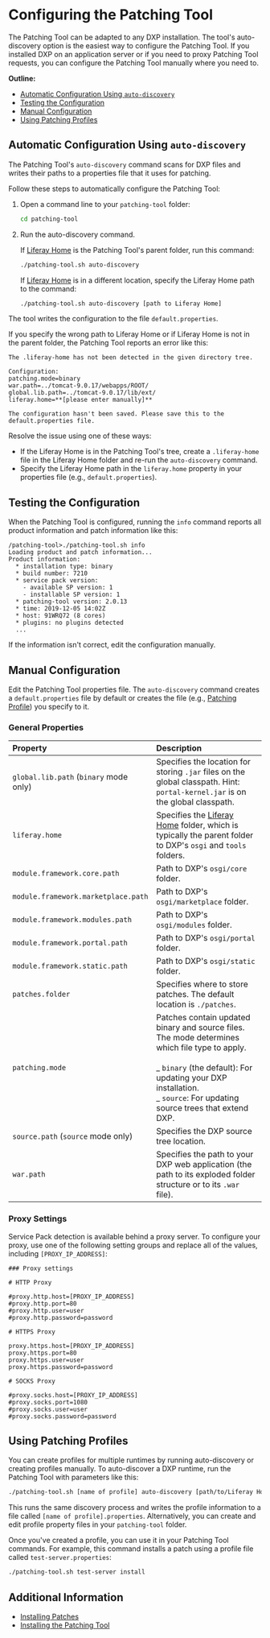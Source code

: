 # Configuring the Patching Tool

The Patching Tool can be adapted to any DXP installation. The tool's auto-discovery option is the easiest way to configure the Patching Tool. If you installed DXP on an application server or if you need to proxy Patching Tool requests, you can configure the Patching Tool manually where you need to.

**Outline:**

-   [Automatic Configuration Using `auto-discovery`](#automatic-configuration-using-auto-discovery)
-   [Testing the Configuration](#testing-the-configuration)
-   [Manual Configuration](#manual-configuration)
-   [Using Patching Profiles](#using-patching-profiles)

## Automatic Configuration Using `auto-discovery`

The Patching Tool's `auto-discovery` command scans for DXP files and writes their paths to a properties file that it uses for patching.

Follow these steps to automatically configure the Patching Tool:

1. Open a command line to your `patching-tool` folder:

    ```bash
    cd patching-tool
    ```

1. Run the auto-discovery command.

    If [Liferay Home](../../reference/liferay-home.md) is the Patching Tool's parent folder, run this command:

    ```bash
    ./patching-tool.sh auto-discovery
    ```

    If [Liferay Home](../../reference/liferay-home.md) is in a different location, specify the Liferay Home path to the command:

    ```bash
    ./patching-tool.sh auto-discovery [path to Liferay Home]
    ```

The tool writes the configuration to the file `default.properties`.

If you specify the wrong path to Liferay Home or if Liferay Home is not in the parent folder, the Patching Tool reports an error like this:

```
The .liferay-home has not been detected in the given directory tree.

Configuration:
patching.mode=binary
war.path=../tomcat-9.0.17/webapps/ROOT/
global.lib.path=../tomcat-9.0.17/lib/ext/
liferay.home=**[please enter manually]**

The configuration hasn't been saved. Please save this to the default.properties file.
```

Resolve the issue using one of these ways:

-   If the Liferay Home is in the Patching Tool's tree, create a `.liferay-home` file in the Liferay Home folder and re-run the `auto-discovery` command.
-   Specify the Liferay Home path in the `liferay.home` property in your properties file (e.g., `default.properties`).

## Testing the Configuration

When the Patching Tool is configured, running the `info` command reports all product information and patch information like this:

```
/patching-tool>./patching-tool.sh info
Loading product and patch information...
Product information:
  * installation type: binary
  * build number: 7210
  * service pack version:
    - available SP version: 1
    - installable SP version: 1
  * patching-tool version: 2.0.13
  * time: 2019-12-05 14:02Z
  * host: 91WRQ72 (8 cores)
  * plugins: no plugins detected
  ...
```

If the information isn't correct, edit the configuration manually.

## Manual Configuration

Edit the Patching Tool properties file. The `auto-discovery` command creates a `default.properties` file by default or creates the file (e.g., [Patching Profile](#using-patching-profiles)) you specify to it.

### General Properties

| Property                               | Description                                                                                                                                                                                                                   |
| :------------------------------------- | :---------------------------------------------------------------------------------------------------------------------------------------------------------------------------------------------------------------------------- |
| `global.lib.path` (`binary` mode only) | Specifies the location for storing `.jar` files on the global classpath. Hint: `portal-kernel.jar` is on the global classpath.                                                                                                |
| `liferay.home`                         | Specifies the [Liferay Home](../../reference/liferay-home.md) folder, which is typically the parent folder to DXP's `osgi` and `tools` folders.                                                                               |
| `module.framework.core.path`           | Path to DXP's `osgi/core` folder.                                                                                                                                                                                             |
| `module.framework.marketplace.path`    | Path to DXP's `osgi/marketplace` folder.                                                                                                                                                                                      |
| `module.framework.modules.path`        | Path to DXP's `osgi/modules` folder.                                                                                                                                                                                          |
| `module.framework.portal.path`         | Path to DXP's `osgi/portal` folder.                                                                                                                                                                                           |
| `module.framework.static.path`         | Path to DXP's `osgi/static` folder.                                                                                                                                                                                           |
| `patches.folder`                       | Specifies where to store patches. The default location is `./patches`.                                                                                                                                                        |
| `patching.mode`                        | Patches contain updated binary and source files. The mode determines which file type to apply.<br><br>_ `binary` (the default): For updating your DXP installation.<br>_ `source`: For updating source trees that extend DXP. |
| `source.path` (`source` mode only)     | Specifies the DXP source tree location.                                                                                                                                                                                       |
| `war.path`                             | Specifies the path to your DXP web application (the path to its exploded folder structure or to its `.war` file).                                                                                                             |

### Proxy Settings

Service Pack detection is available behind a proxy server. To configure your proxy, use one of the following setting groups and replace all of the values, including `[PROXY_IP_ADDRESS]`:

```properties
### Proxy settings

# HTTP Proxy

#proxy.http.host=[PROXY_IP_ADDRESS]
#proxy.http.port=80
#proxy.http.user=user
#proxy.http.password=password

# HTTPS Proxy

proxy.https.host=[PROXY_IP_ADDRESS]
proxy.https.port=80
proxy.https.user=user
proxy.https.password=password

# SOCKS Proxy

#proxy.socks.host=[PROXY_IP_ADDRESS]
#proxy.socks.port=1080
#proxy.socks.user=user
#proxy.socks.password=password
```

## Using Patching Profiles

You can create profiles for multiple runtimes by running auto-discovery or creating profiles manually. To auto-discover a DXP runtime, run the Patching Tool with parameters like this:

```bash
./patching-tool.sh [name of profile] auto-discovery [path/to/Liferay Home]
```

This runs the same discovery process and writes the profile information to a file called `[name of profile].properties`. Alternatively, you can create and edit profile property files in your `patching-tool` folder.

Once you've created a profile, you can use it in your Patching Tool commands. For example, this command installs a patch using a profile file called `test-server.properties`:

```bash
./patching-tool.sh test-server install
```

## Additional Information

-   [Installing Patches](./installing-patches.md)
-   [Installing the Patching Tool](./installing-the-patching-tool.md)
